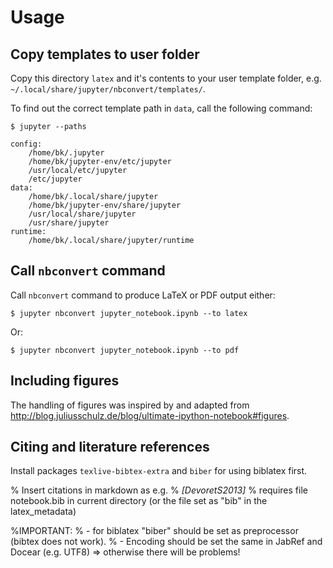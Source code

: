 # Usage

## Copy templates to user folder

Copy this directory `latex` and it's contents to your user template folder, e.g. `~/.local/share/jupyter/nbconvert/templates/`.

To find out the correct template path in `data`, call the following command:

```
$ jupyter --paths

config:
    /home/bk/.jupyter
    /home/bk/jupyter-env/etc/jupyter
    /usr/local/etc/jupyter
    /etc/jupyter
data:
    /home/bk/.local/share/jupyter
    /home/bk/jupyter-env/share/jupyter
    /usr/local/share/jupyter
    /usr/share/jupyter
runtime:
    /home/bk/.local/share/jupyter/runtime
```

## Call `nbconvert` command

Call `nbconvert` command to produce LaTeX or PDF output either:

```
$ jupyter nbconvert jupyter_notebook.ipynb --to latex
```

Or:

```
$ jupyter nbconvert jupyter_notebook.ipynb --to pdf
```

## Including figures

The handling of figures was inspired by and adapted from http://blog.juliusschulz.de/blog/ultimate-ipython-notebook#figures.

## Citing and literature references

Install packages `texlive-bibtex-extra` and `biber` for using biblatex first.

% Insert citations in markdown as e.g.
%    <cite data-cite="DevoretS2013">[DevoretS2013]</cite>
% requires file notebook.bib in current directory (or the file set as "bib" in the latex_metadata)

%IMPORTANT: 
% - for biblatex "biber" should be set as preprocessor (bibtex does not work).
% - Encoding should be set the same in JabRef and Docear (e.g. UTF8) => otherwise there will be problems!
